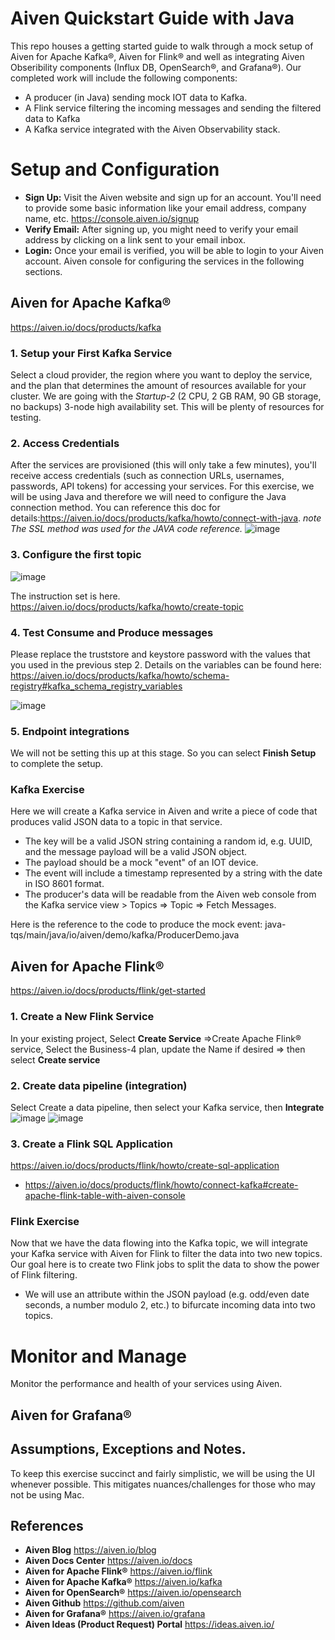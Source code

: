# Aiven Quickstart Guide with Java 

This repo houses a getting started guide to walk through a mock setup of Aiven for Apache Kafka®, Aiven for Flink® and well as integrating Aiven Obseribility components (Influx DB, OpenSearch®, and Grafana®).
Our completed work will include the following components:
 
 - A producer (in Java) sending mock IOT data to Kafka.
 - A Flink service filtering the incoming messages and sending the filtered data to Kafka
 - A Kafka service integrated with the Aiven Observability stack. 

# Setup and Configuration
-  **Sign Up:** Visit the Aiven website and sign up for an account. You'll need to provide some basic information like your email address, company name, etc. https://console.aiven.io/signup
- **Verify Email:** After signing up, you might need to verify your email address by clicking on a link sent to your email inbox.
- **Login:** Once your email is verified, you will be able to login to your Aiven account. Aiven console for configuring the services in the following sections.


## Aiven for Apache Kafka®
https://aiven.io/docs/products/kafka

### 1. Setup your First Kafka Service  
Select a cloud provider, the region where you want to deploy the service, and the plan that determines the amount of resources available for your cluster. We are going with the *Startup-2* (2 CPU, 2 GB RAM, 90 GB storage, no backups) 3-node high availability set. This will be plenty of resources for testing. 

### 2. Access Credentials
After the services are provisioned (this will only take a few minutes), you'll receive access credentials (such as connection URLs, usernames, passwords, API tokens) for accessing your services. For this exercise, we will be using Java and therefore we will need to configure the Java connection method. You can reference this doc for details:https://aiven.io/docs/products/kafka/howto/connect-with-java. 
*note The SSL method was used for the JAVA code reference.*
![image](https://github.com/curious-jen/aiven/assets/165078304/eb8d07d3-36f5-4dce-9c9b-55cdd26df082)

### 3. Configure the first topic
![image](https://github.com/curious-jen/aiven/assets/165078304/d91bc799-6cfa-4b19-af7e-f5f557ea1e92)

The instruction set is here. https://aiven.io/docs/products/kafka/howto/create-topic

### 4. Test Consume and Produce messages

Please replace the truststore and keystore password with the values that you used in the previous step 2.
Details on the variables can be found here: https://aiven.io/docs/products/kafka/howto/schema-registry#kafka_schema_registry_variables

![image](https://github.com/curious-jen/aiven/assets/165078304/d6e1ff7b-7b91-49a1-8d4e-04718f39d823)

### 5. Endpoint integrations
We will not be setting this up at this stage. So you can select **Finish Setup** to complete the setup. 

### Kafka Exercise
Here we will create a Kafka service in Aiven and write a piece of code that produces valid JSON data to a topic in that service. 
 - The key will be a valid JSON string containing a random id, e.g. UUID, and the message payload will be a valid JSON object. 
 - The payload should be a mock "event" of an IOT device.
 - The event will include a timestamp represented by a string with the date in ISO 8601 format. 
 - The producer's data will be readable from the Aiven web console from the Kafka service view > Topics => Topic => Fetch Messages.

Here is the reference to the code to produce the mock event: java-tqs/main/java/io/aiven/demo/kafka/ProducerDemo.java

## Aiven for Apache Flink®
https://aiven.io/docs/products/flink/get-started
  
### 1. Create a New Flink Service 
In your existing project, Select **Create Service** =>Create Apache Flink® service, Select the Business-4 plan, update the Name if desired => then select **Create service**

### 2. Create data pipeline (integration)
Select Create a data pipeline, then select your Kafka service, then **Integrate**
![image](https://github.com/curious-jen/aiven/assets/165078304/34c2d883-d14b-4f6c-88a8-091820a68f34)
![image](https://github.com/curious-jen/aiven/assets/165078304/4215decc-97b7-4642-9dd8-dbdee996bf50)

### 3. Create a Flink SQL Application
https://aiven.io/docs/products/flink/howto/create-sql-application
 - https://aiven.io/docs/products/flink/howto/connect-kafka#create-apache-flink-table-with-aiven-console

   
### Flink Exercise
Now that we have the data flowing into the Kafka topic, we will integrate your Kafka service with Aiven for Flink to filter the data into two new topics. Our goal here is to create two Flink jobs to split the data to show the power of Flink filtering. 
 - We will use an attribute within the JSON payload (e.g. odd/even date seconds, a number modulo 2, etc.) to bifurcate incoming data into two topics.


# Monitor and Manage
Monitor the performance and health of your services using Aiven. 

## Aiven for Grafana®

## Assumptions, Exceptions and Notes. 
To keep this exercise succinct and fairly simplistic, we will be using the UI whenever possible. This mitigates nuances/challenges for those who may not be using Mac. 

## References
- **Aiven Blog** https://aiven.io/blog
- **Aiven Docs Center** https://aiven.io/docs
- **Aiven for Apache Flink®** https://aiven.io/flink
- **Aiven for Apache Kafka®** https://aiven.io/kafka
- **Aiven for OpenSearch®** https://aiven.io/opensearch
- **Aiven Github** https://github.com/aiven
- **Aiven for Grafana®** https://aiven.io/grafana
- **Aiven Ideas (Product Request) Portal** https://ideas.aiven.io/ 

